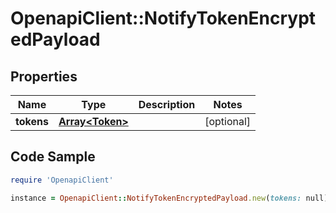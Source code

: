 # OpenapiClient::NotifyTokenEncryptedPayload

## Properties

Name | Type | Description | Notes
------------ | ------------- | ------------- | -------------
**tokens** | [**Array&lt;Token&gt;**](Token.md) |  | [optional] 

## Code Sample

```ruby
require 'OpenapiClient'

instance = OpenapiClient::NotifyTokenEncryptedPayload.new(tokens: null)
```



